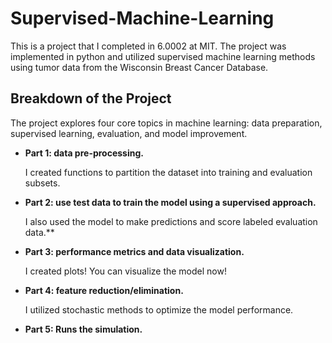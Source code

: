 # Supervised-Machine-Learning
This is a project that I completed in 6.0002 at MIT. The project was implemented in python and utilized supervised machine learning methods using tumor data from the Wisconsin Breast Cancer Database.

## Breakdown of the Project
The project explores four core topics in machine learning: data preparation, supervised learning, evaluation, and model improvement.

- **Part 1: data pre-processing.** 

  I created functions to partition the dataset into training and evaluation subsets.



- **Part 2: use test data to train the model using a supervised approach.**

  I also used the model to make predictions and score labeled evaluation data.**



- **Part 3: performance metrics and data visualization.** 

  I created plots! You can visualize the model now!



- **Part 4: feature reduction/elimination.** 

  I utilized stochastic methods to optimize the model performance.



- **Part 5: Runs the simulation.**

